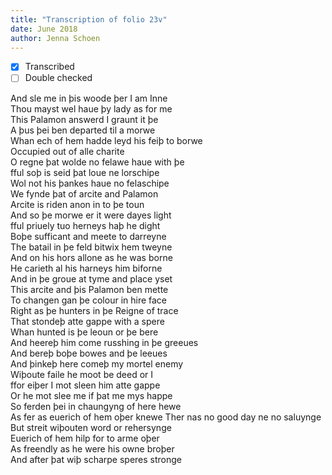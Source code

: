 ```yaml
---
title: "Transcription of folio 23v"
date: June 2018
author: Jenna Schoen
---
```


- [X] Transcribed
- [ ] Double checked

And sle me in þis woode þer I am Inne    
Thou mayst wel haue þy lady as for me  
This Palamon answerd I graunt it þe  
A þus þei ben departed til a morwe  
Whan ech of hem hadde leyd his feiþ to borwe  
Occupied out of alle charite  
O regne þat wolde no felawe haue with þe  
fful soþ is seid þat loue ne lorschipe  
Wol not his þankes haue no felaschipe  
We fynde þat of arcite and Palamon  
Arcite is riden anon in to þe toun  
And so þe morwe er it were dayes light  
fful priuely tuo herneys haþ he dight  
Boþe sufficant and meete to darreyne  
The batail in þe feld bitwix hem tweyne  
And on his hors allone as he was borne  
He carieth al his harneys him biforne  
And in þe groue at tyme and place yset  
This arcite and þis Palamon ben mette  
To changen gan þe colour in hire face  
Right as þe hunters in þe Reigne of trace  
That stondeþ atte gappe with a spere  
Whan hunted is þe leoun or þe bere  
And heereþ him come russhing in þe greeues  
And bereþ boþe bowes and þe leeues  
And þinkeþ here comeþ my mortel enemy  
Wiþoute faile he moot be deed or I  
ffor eiþer I mot sleen him atte gappe  
Or he mot slee me if þat me mys happe  
So ferden þei in chaungyng of here hewe  
As fer as euerich of hem oþer knewe
Ther nas no good day ne no saluynge  
But streit wiþouten word or rehersynge  
Euerich of hem hilp for to arme oþer  
As freendly as he were his owne broþer  
And after þat wiþ scharpe speres stronge  
